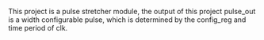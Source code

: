This project is a pulse stretcher module, the output of this project pulse_out is a width configurable pulse, which is determined by the config_reg and time period of clk. 
